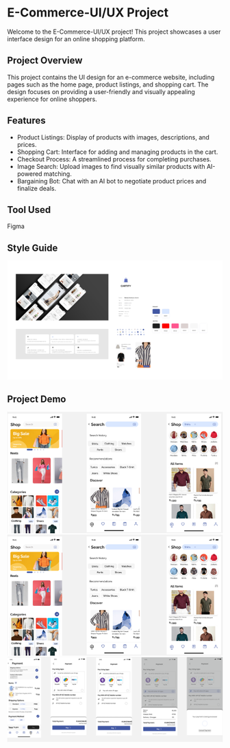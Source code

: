 
# E-Commerce-UI/UX Project

Welcome to the E-Commerce-UI/UX project! This project showcases a user interface design for an online shopping platform.


## Project Overview

This project contains the UI design for an e-commerce website, including pages such as the home page, product listings, and shopping cart. The design focuses on providing a user-friendly and visually appealing experience for online shoppers.
## Features

- Product Listings: Display of products with images, descriptions, and prices.
- Shopping Cart: Interface for adding and managing products in the cart.
- Checkout Process: A streamlined process for completing purchases.
- Image Search: Upload images to find visually similar products with AI-powered matching.
- Bargaining Bot: Chat with an AI bot to negotiate product prices and finalize deals.


## Tool Used

Figma
## Style Guide
![HII](https://github.com/Zeel-Boghara/UI-UX-DESIGN-E-COMMERCE-APP-/blob/main/IMAGES/Theme%20Board%20%26%20Style%20Guide_page-0001.jpg)


## Project Demo
![HII](https://github.com/Zeel-Boghara/UI-UX-DESIGN-E-COMMERCE-APP-/blob/main/IMAGES/image.png)
![HII](https://github.com/Zeel-Boghara/UI-UX-DESIGN-E-COMMERCE-APP-/blob/main/IMAGES/image2.png)
![HII](https://github.com/Zeel-Boghara/UI-UX-DESIGN-E-COMMERCE-APP-/blob/main/IMAGES/image3.png)

